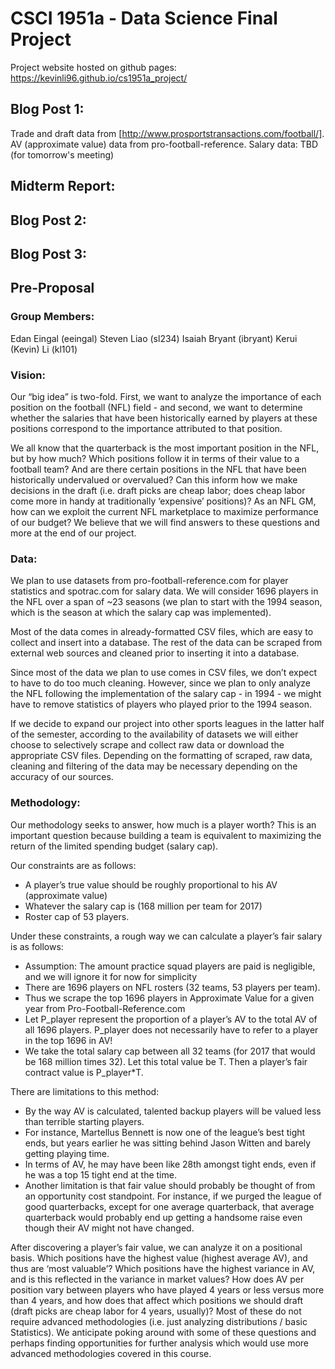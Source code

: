# CSCI 1951a - Data Science Final Project

Project website hosted on github pages: https://kevinli96.github.io/cs1951a_project/ 

## Blog Post 1:

Trade and draft data from [http://www.prosportstransactions.com/football/]. 
AV (approximate value) data from pro-football-reference.
Salary data: TBD (for tomorrow's meeting)

## Midterm Report:

## Blog Post 2:

## Blog Post 3:

## Pre-Proposal

### Group Members:

Edan Eingal (eeingal)
Steven Liao (sl234)
Isaiah Bryant (ibryant)
Kerui (Kevin) Li (kl101)

### Vision: 

Our “big idea” is two-fold. First, we want to analyze the importance of each position on the football (NFL) field - and second, we want to determine whether the salaries that have been historically earned by players at these positions correspond to the importance attributed to that position. 

We all know that the quarterback is the most important position in the NFL, but by how much? Which positions follow it in terms of their value to a football team? And are there certain positions in the NFL that have been historically undervalued or overvalued? Can this inform how we make decisions in the draft (i.e. draft picks are cheap labor; does cheap labor come more in handy at traditionally ‘expensive’ positions)? As an NFL GM, how can we exploit the current NFL marketplace to maximize performance of our budget? We believe that we will find answers to these questions and more at the end of our project.

### Data:

We plan to use datasets from pro-football-reference.com for player statistics and spotrac.com for salary data. 
We will consider 1696 players in the NFL over a span of ~23 seasons (we plan to start with the 1994 season, which is the season at which the salary cap was implemented).

Most of the data comes in already-formatted CSV files, which are easy to collect and insert into a database. The rest of the data can be scraped from external web sources and cleaned prior to inserting it into a database.

Since most of the data we plan to use comes in CSV files, we don’t expect to have to do too much cleaning. However, since we plan to only analyze the NFL following the implementation of the salary cap - in 1994 - we might have to remove statistics of players who played prior to the 1994 season.

If we decide to expand our project into other sports leagues in the latter half of the semester, according to the availability of datasets we will either choose to selectively scrape and collect raw data or download the appropriate CSV files. Depending on the formatting of scraped, raw data, cleaning and filtering of the data may be necessary depending on the accuracy of our sources.

### Methodology:

Our methodology seeks to answer, how much is a player worth?
This is an important question because building a team is equivalent to maximizing the return of the limited spending budget (salary cap).

Our constraints are as follows:
  * A player’s true value should be roughly proportional to his AV (approximate value)
  * Whatever the salary cap is (168 million per team for 2017)
  * Roster cap of 53 players. 

Under these constraints, a rough way we can calculate a player’s fair salary is as follows:
  * Assumption: The amount practice squad players are paid is negligible, and we will ignore it for now for simplicity
  * There are 1696 players on NFL rosters (32 teams, 53 players per team).
  * Thus we scrape the top 1696 players in Approximate Value for a given year from Pro-Football-Reference.com
  * Let P_player represent the proportion of a player’s AV to the total AV of all 1696 players. P_player does not necessarily have to refer to a player in the top 1696 in AV!
  * We take the total salary cap between all 32 teams (for 2017 that would be 168 million times 32). Let this total value be T.
  Then a player’s fair contract value is P_player*T. 

There are limitations to this method:
  * By the way AV is calculated, talented backup players will be valued less than terrible starting players.
  * For instance, Martellus Bennett is now one of the league’s best tight ends, but years earlier he was sitting behind Jason Witten and barely getting playing time.
  * In terms of AV, he may have been like 28th amongst tight ends, even if he was a top 15 tight end at the time.
  * Another limitation is that fair value should probably be thought of from an opportunity cost standpoint. For instance, if we purged the league of good quarterbacks, except for one average quarterback, that average quarterback would probably end up getting a handsome raise even though their AV might not have changed.

After discovering a player’s fair value, we can analyze it on a positional basis. Which positions have the highest value (highest average AV), and thus are ‘most valuable’? Which positions have the highest variance in AV, and is this reflected in the variance in market values? How does AV per position vary between players who have played 4 years or less versus more than 4 years, and how does that affect which positions we should draft (draft picks are cheap labor for 4 years, usually)? Most of these do not require advanced methodologies (i.e. just analyzing distributions / basic Statistics). We anticipate poking around with some of these questions and perhaps finding opportunities for further analysis which would use more advanced methodologies covered in this course.
